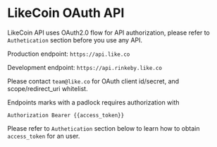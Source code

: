 # LikeCoin OAuth API

LikeCoin API uses OAuth2.0 flow for API authorization, please refer to `Authetication` section before you use any API.

Production endpoint: `https://api.like.co` 

Development endpoint: `https://api.rinkeby.like.co`

Please contact `team@like.co` for OAuth client id/secret, and scope/redirect\_uri whitelist.

Endpoints marks with a padlock requires authorization with

```text
Authorization Bearer {{access_token}}
```

Please refer to `Authetication` section below to learn how to obtain `access_token` for an user.

